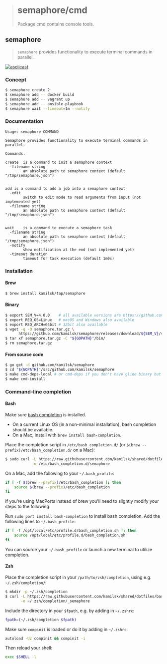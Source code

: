 > # semaphore/cmd
>
> Package cmd contains console tools.

## semaphore

> `semaphore` provides functionality to execute terminal commands in parallel.

[![asciicast](https://asciinema.org/a/135943.png)](https://asciinema.org/a/135943)

### Concept

```bash
$ semaphore create 2
$ semaphore add -- docker build
$ semaphore add -- vagrant up
$ semaphore add -- ansible-playbook
$ semaphore wait --timeout=1m --notify
```

### Documentation

```
Usage: semaphore COMMAND

Semaphore provides functionality to execute terminal commands in parallel.

Commands:

create	is a command to init a semaphore context
  -filename string
    	an absolute path to semaphore context (default "/tmp/semaphore.json")


add	is a command to add a job into a semaphore context
  -edit
    	switch to edit mode to read arguments from input (not implemented yet)
  -filename string
    	an absolute path to semaphore context (default "/tmp/semaphore.json")


wait	is a command to execute a semaphore task
  -filename string
    	an absolute path to semaphore context (default "/tmp/semaphore.json")
  -notify
    	show notification at the end (not implemented yet)
  -timeout duration
    	timeout for task execution (default 1m0s)
```

### Installation

#### Brew

```bash
$ brew install kamilsk/tap/semaphore
```

#### Binary

```bash
$ export SEM_V=4.0.0    # all available versions are https://github.com/kamilsk/semaphore/releases
$ export REQ_OS=Linux   # macOS and Windows also available
$ export REQ_ARCH=64bit # 32bit also available
$ wget -q -O semaphore.tar.gz \
      https://github.com/kamilsk/semaphore/releases/download/${SEM_V}/semaphore_${SEM_V}_${REQ_OS}-${REQ_ARCH}.tar.gz
$ tar xf semaphore.tar.gz -C "${GOPATH}"/bin/
$ rm semaphore.tar.gz
```

#### From source code

```bash
$ go get -d github.com/kamilsk/semaphore
$ cd "${GOPATH}"/src/github.com/kamilsk/semaphore
$ make cmd-deps-local # or cmd-deps if you don't have glide binary but have docker app
$ make cmd-install
```

### Command-line completion

#### Bash

Make sure [bash completion](https://github.com/scop/bash-completion) is installed.

- On a current Linux OS (in a non-minimal installation), bash completion should be available.
- On a Mac, install with `brew install bash-completion`.

Place the completion script in `/etc/bash_completion.d/` (or `$(brew --prefix)/etc/bash_completion.d/` on a Mac):

```bash
$ sudo curl -L https://raw.githubusercontent.com/kamilsk/shared/dotfiles/bash_completion.d/semaphore.sh \
            -o /etc/bash_completion.d/semaphore
```

On a Mac, add the following to your `~/.bash_profile`:

```bash
if [ -f $(brew --prefix)/etc/bash_completion ]; then
    source $(brew --prefix)/etc/bash_completion
fi
```

If you’re using MacPorts instead of brew you'll need to slightly modify your steps to the following:

Run `sudo port install bash-completion` to install bash completion. Add the following lines to `~/.bash_profile`:

```bash
if [ -f /opt/local/etc/profile.d/bash_completion.sh ]; then
    source /opt/local/etc/profile.d/bash_completion.sh
fi
```

You can source your `~/.bash_profile` or launch a new terminal to utilize completion.

#### Zsh

Place the completion script in your `/path/to/zsh/completion`, using e.g. `~/.zsh/completion/`:

```bash
$ mkdir -p ~/.zsh/completion
$ curl -L https://raw.githubusercontent.com/kamilsk/shared/dotfiles/bash_completion.d/semaphore.zsh \
       -o ~/.zsh/completion/_semaphore
```

Include the directory in your `$fpath`, e.g. by adding in `~/.zshrc`:

```bash
fpath=(~/.zsh/completion $fpath)
```

Make sure `compinit` is loaded or do it by adding in `~/.zshrc`:

```bash
autoload -Uz compinit && compinit -i
```

Then reload your shell:

```bash
exec $SHELL -l
```
